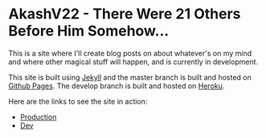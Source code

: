 # AkashV22 - There Were 21 Others Before Him Somehow...
This is a site where I'll create blog posts on about whatever's on my mind and where other magical stuff will happen, and is currently in development.

This site is built using [Jekyll](https://jekyllrb.com/) and the master branch is built and hosted on [Github Pages](https://pages.github.com/). The develop branch is built and hosted on [Heroku](https://www.heroku.com/).

Here are the links to see the site in action:
* [Production](http://theakashv22.com/)
* [Dev](http://dev.theakashv22.com/)
